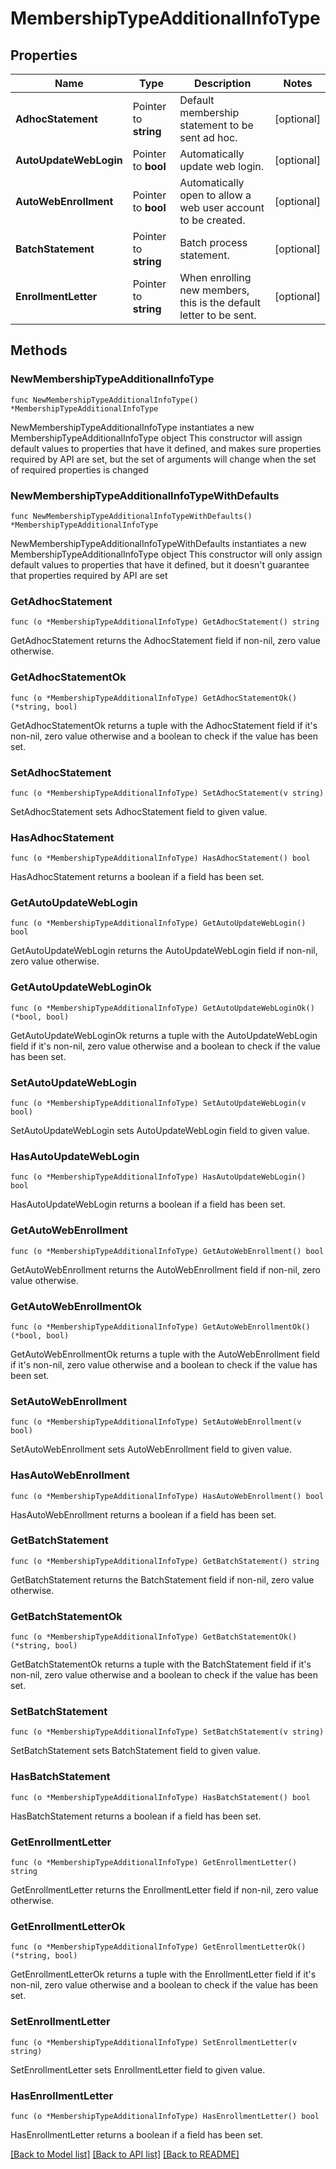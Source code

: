 # MembershipTypeAdditionalInfoType

## Properties

Name | Type | Description | Notes
------------ | ------------- | ------------- | -------------
**AdhocStatement** | Pointer to **string** | Default membership statement to be sent ad hoc. | [optional] 
**AutoUpdateWebLogin** | Pointer to **bool** | Automatically update web login. | [optional] 
**AutoWebEnrollment** | Pointer to **bool** | Automatically open to allow a web user account to be created. | [optional] 
**BatchStatement** | Pointer to **string** | Batch process statement. | [optional] 
**EnrollmentLetter** | Pointer to **string** | When enrolling new members, this is the default letter to be sent. | [optional] 

## Methods

### NewMembershipTypeAdditionalInfoType

`func NewMembershipTypeAdditionalInfoType() *MembershipTypeAdditionalInfoType`

NewMembershipTypeAdditionalInfoType instantiates a new MembershipTypeAdditionalInfoType object
This constructor will assign default values to properties that have it defined,
and makes sure properties required by API are set, but the set of arguments
will change when the set of required properties is changed

### NewMembershipTypeAdditionalInfoTypeWithDefaults

`func NewMembershipTypeAdditionalInfoTypeWithDefaults() *MembershipTypeAdditionalInfoType`

NewMembershipTypeAdditionalInfoTypeWithDefaults instantiates a new MembershipTypeAdditionalInfoType object
This constructor will only assign default values to properties that have it defined,
but it doesn't guarantee that properties required by API are set

### GetAdhocStatement

`func (o *MembershipTypeAdditionalInfoType) GetAdhocStatement() string`

GetAdhocStatement returns the AdhocStatement field if non-nil, zero value otherwise.

### GetAdhocStatementOk

`func (o *MembershipTypeAdditionalInfoType) GetAdhocStatementOk() (*string, bool)`

GetAdhocStatementOk returns a tuple with the AdhocStatement field if it's non-nil, zero value otherwise
and a boolean to check if the value has been set.

### SetAdhocStatement

`func (o *MembershipTypeAdditionalInfoType) SetAdhocStatement(v string)`

SetAdhocStatement sets AdhocStatement field to given value.

### HasAdhocStatement

`func (o *MembershipTypeAdditionalInfoType) HasAdhocStatement() bool`

HasAdhocStatement returns a boolean if a field has been set.

### GetAutoUpdateWebLogin

`func (o *MembershipTypeAdditionalInfoType) GetAutoUpdateWebLogin() bool`

GetAutoUpdateWebLogin returns the AutoUpdateWebLogin field if non-nil, zero value otherwise.

### GetAutoUpdateWebLoginOk

`func (o *MembershipTypeAdditionalInfoType) GetAutoUpdateWebLoginOk() (*bool, bool)`

GetAutoUpdateWebLoginOk returns a tuple with the AutoUpdateWebLogin field if it's non-nil, zero value otherwise
and a boolean to check if the value has been set.

### SetAutoUpdateWebLogin

`func (o *MembershipTypeAdditionalInfoType) SetAutoUpdateWebLogin(v bool)`

SetAutoUpdateWebLogin sets AutoUpdateWebLogin field to given value.

### HasAutoUpdateWebLogin

`func (o *MembershipTypeAdditionalInfoType) HasAutoUpdateWebLogin() bool`

HasAutoUpdateWebLogin returns a boolean if a field has been set.

### GetAutoWebEnrollment

`func (o *MembershipTypeAdditionalInfoType) GetAutoWebEnrollment() bool`

GetAutoWebEnrollment returns the AutoWebEnrollment field if non-nil, zero value otherwise.

### GetAutoWebEnrollmentOk

`func (o *MembershipTypeAdditionalInfoType) GetAutoWebEnrollmentOk() (*bool, bool)`

GetAutoWebEnrollmentOk returns a tuple with the AutoWebEnrollment field if it's non-nil, zero value otherwise
and a boolean to check if the value has been set.

### SetAutoWebEnrollment

`func (o *MembershipTypeAdditionalInfoType) SetAutoWebEnrollment(v bool)`

SetAutoWebEnrollment sets AutoWebEnrollment field to given value.

### HasAutoWebEnrollment

`func (o *MembershipTypeAdditionalInfoType) HasAutoWebEnrollment() bool`

HasAutoWebEnrollment returns a boolean if a field has been set.

### GetBatchStatement

`func (o *MembershipTypeAdditionalInfoType) GetBatchStatement() string`

GetBatchStatement returns the BatchStatement field if non-nil, zero value otherwise.

### GetBatchStatementOk

`func (o *MembershipTypeAdditionalInfoType) GetBatchStatementOk() (*string, bool)`

GetBatchStatementOk returns a tuple with the BatchStatement field if it's non-nil, zero value otherwise
and a boolean to check if the value has been set.

### SetBatchStatement

`func (o *MembershipTypeAdditionalInfoType) SetBatchStatement(v string)`

SetBatchStatement sets BatchStatement field to given value.

### HasBatchStatement

`func (o *MembershipTypeAdditionalInfoType) HasBatchStatement() bool`

HasBatchStatement returns a boolean if a field has been set.

### GetEnrollmentLetter

`func (o *MembershipTypeAdditionalInfoType) GetEnrollmentLetter() string`

GetEnrollmentLetter returns the EnrollmentLetter field if non-nil, zero value otherwise.

### GetEnrollmentLetterOk

`func (o *MembershipTypeAdditionalInfoType) GetEnrollmentLetterOk() (*string, bool)`

GetEnrollmentLetterOk returns a tuple with the EnrollmentLetter field if it's non-nil, zero value otherwise
and a boolean to check if the value has been set.

### SetEnrollmentLetter

`func (o *MembershipTypeAdditionalInfoType) SetEnrollmentLetter(v string)`

SetEnrollmentLetter sets EnrollmentLetter field to given value.

### HasEnrollmentLetter

`func (o *MembershipTypeAdditionalInfoType) HasEnrollmentLetter() bool`

HasEnrollmentLetter returns a boolean if a field has been set.


[[Back to Model list]](../README.md#documentation-for-models) [[Back to API list]](../README.md#documentation-for-api-endpoints) [[Back to README]](../README.md)


